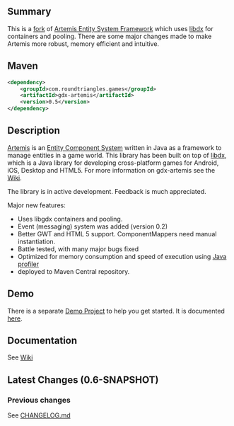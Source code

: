 ## Summary

This is a [fork](https://code.google.com/p/artemis-framework/) of [Artemis Entity System Framework](http://gamadu.com/artemis/) which uses [libdx](http://libgdx.badlogicgames.com/) for containers and pooling. There are some major changes made to make Artemis more robust, memory efficient and intuitive. 

## Maven

```xml
<dependency>
    <groupId>com.roundtriangles.games</groupId>
    <artifactId>gdx-artemis</artifactId>
    <version>0.5</version>
</dependency>
```

## Description

[Artemis](http://gamadu.com/artemis/) is an [Entity Component System](http://en.wikipedia.org/wiki/Entity_component_system) written in Java as a framework to manage entities in a game world. This library has been built on top of [libdx](http://libgdx.badlogicgames.com/), which is a Java library for developing cross-platform games for Android, iOS, Desktop and HTML5. For more information on gdx-artemis see the [Wiki](https://github.com/apotapov/gdx-artemis/wiki).

The library is in active development. Feedback is much appreciated.

Major new features:
 - Uses libgdx containers and pooling.
 - Event (messaging) system was added (version 0.2)
 - Better GWT and HTML 5 support. ComponentMappers need manual instantiation.
 - Battle tested, with many major bugs fixed
 - Optimized for memory consumption and speed of execution using [Java profiler](http://www.ej-technologies.com/products/jprofiler/overview.html)
 - deployed to Maven Central repository.

## Demo

There is a separate [Demo Project](https://github.com/apotapov/gdx-artemis-demo) to help you get started. It is documented [here](https://github.com/apotapov/gdx-artemis/wiki/Quick-tutorial).

## Documentation

See [Wiki](https://github.com/apotapov/gdx-artemis/wiki/)

## Latest Changes (0.6-SNAPSHOT)

### Previous changes
See [CHANGELOG.md](https://github.com/apotapov/gdx-artemis/blob/master/CHANGELOG.md)
